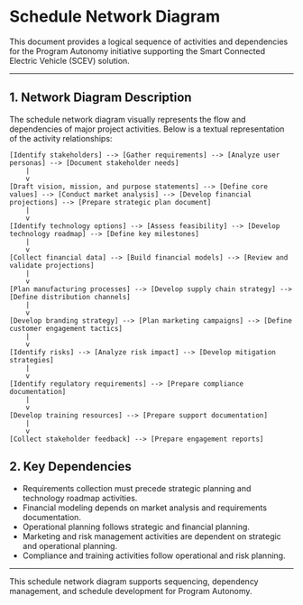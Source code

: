 # Schedule Network Diagram

This document provides a logical sequence of activities and dependencies for the Program Autonomy initiative supporting the Smart Connected Electric Vehicle (SCEV) solution.

---

## 1. Network Diagram Description
The schedule network diagram visually represents the flow and dependencies of major project activities. Below is a textual representation of the activity relationships:

```
[Identify stakeholders] --> [Gather requirements] --> [Analyze user personas] --> [Document stakeholder needs]
    |
    v
[Draft vision, mission, and purpose statements] --> [Define core values] --> [Conduct market analysis] --> [Develop financial projections] --> [Prepare strategic plan document]
    |
    v
[Identify technology options] --> [Assess feasibility] --> [Develop technology roadmap] --> [Define key milestones]
    |
    v
[Collect financial data] --> [Build financial models] --> [Review and validate projections]
    |
    v
[Plan manufacturing processes] --> [Develop supply chain strategy] --> [Define distribution channels]
    |
    v
[Develop branding strategy] --> [Plan marketing campaigns] --> [Define customer engagement tactics]
    |
    v
[Identify risks] --> [Analyze risk impact] --> [Develop mitigation strategies]
    |
    v
[Identify regulatory requirements] --> [Prepare compliance documentation]
    |
    v
[Develop training resources] --> [Prepare support documentation]
    |
    v
[Collect stakeholder feedback] --> [Prepare engagement reports]
```

## 2. Key Dependencies
- Requirements collection must precede strategic planning and technology roadmap activities.
- Financial modeling depends on market analysis and requirements documentation.
- Operational planning follows strategic and financial planning.
- Marketing and risk management activities are dependent on strategic and operational planning.
- Compliance and training activities follow operational and risk planning.

---

This schedule network diagram supports sequencing, dependency management, and schedule development for Program Autonomy.
